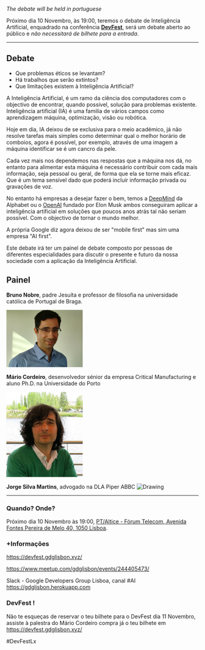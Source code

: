 *The debate will be held in portuguese*


Próximo dia 10 Novembro, às 19:00, teremos o debate de Inteligência Artificial, enquadrado na conferência **[DevFest](https://devfest.gdglisbon.xyz/)**, será um debate aberto ao público e *não necessitará de bilhete para a entrada*.

---
## **Debate**

* Que problemas éticos se levantam?
* Há trabalhos que serão extintos?
* Que limitações existem à Inteligência Artificial?

A Inteligência Artificial, é um ramo da ciência dos computadores com o objectivo de encontrar, quando possível, solução para problemas existente. Inteligência artificial (IA) é uma familia de vários campos como aprendizagem máquina, optimização, visão ou robótica.

Hoje em dia, IA deixou de se exclusiva para o meio académico, já não resolve tarefas mais simples como determinar qual o melhor horário de comboios, agora é possível, por exemplo, através de uma imagem a máquina identificar se é um cancro da pele.

Cada vez mais nos dependemos nas respostas que a máquina nos dá, no entanto para alimentar esta máquina é necessário contribuir com cada mais informação, seja pessoal ou geral, de forma que ela se torne mais eficaz. Que é um tema sensível dado que poderá incluir informação privada ou gravações de voz.

No entanto há empresas a desejar fazer o bem, temos a [DeepMind](https://deepmind.com/) da Alphabet ou o [OpenAI](https://openai.com/) fundado por Elon Musk ambos conseguiram aplicar a inteligência artificial em soluções que poucos anos atrás tal não seriam possível. Com o objectivo de tornar o mundo melhor. 

A própria Google diz agora deixou de ser "mobile first" mas sim uma empresa "AI first".

Este debate irá ter um painel de debate composto por pessoas de diferentes especialidades para discutir o presente e futuro da nossa sociedade com a aplicação da Inteligência Artificial.


## **Painel**
**Bruno Nobre**, padre Jesuíta e professor de filosofia na universidade católica de Portugal de Braga.

<img src="../../images/people/bruno_nobre.jpg" alt="Drawing" style="width: 200px;"/>

**Mário Cordeiro**, desenvolvedor sénior da empresa Critical Manufacturing e aluno Ph.D. na Universidade do Porto

<img src="../../images/people/mario_cordeiro.jpg" alt="Drawing" style="width: 200px;"/>

**Jorge Silva Martins**, advogado na DLA Piper ABBC
<img src="../../images/people/jorge_martins.jpg" alt="Drawing" style="width: 200px;"/>

---

### **Quando? Onde?**
Próximo dia 10 Novembro às 19:00, [PT/Altice - Fórum Telecom, Avenida Fontes Pereira de Melo 40, 1050 Lisboa](https://www.google.com/maps/search/?api=1&query=Avenida+Fontes+Pereira+de+Melo%2C+40%2C+Lisbon%2C+Lisbon%2C+pt).



### **+Informações**
https://devfest.gdglisbon.xyz/


https://www.meetup.com/gdglisbon/events/244405473/


Slack -  Google Developers Group Lisboa, canal #AI
https://gdglisbon.herokuapp.com

### **DevFest !**

Não te esqueças de reservar o teu bilhete para o DevFest dia 11 Novembro, assiste à palestra do Mário Cordeiro compra já o teu bilhete em https://devfest.gdglisbon.xyz/

#DevFestLx